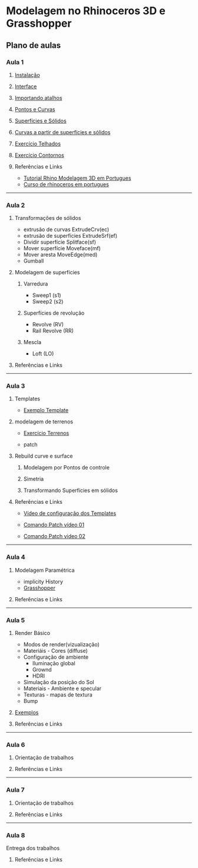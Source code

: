 # Modelagem no Rhinoceros 3D e Grasshopper

## Plano de aulas

### Aula 1

1. [Instalação](./rhino_Aulas/rh_install/install_rhino.md)

1. [Interface](./rhino_Aulas/rh_interface/rh_interface.md)

2. [Importando atalhos](./atalhosRhino/atalhosRhino.md)

3. [Pontos e Curvas](./rhino_Aulas/rh_curvas/rh_curvas.md)

4. [Superfícies e Sólidos](./rhino_Aulas/rh_Srf_brep/rh_srf_brep.md)

5. [Curvas a partir de superfícies e sólidos](./rhino_Aulas/curves_from_objects.3dm)

6. [Exercício Telhados](./rhino_Aulas/Telhados.3dm)

7. [Exercício Contornos](./rhino_Aulas/contornos.3dm)

8. Referências e Links

    * [Tutorial Rhino Modelagem 3D em Portugues](https://www.youtube.com/watch?v=Tg36g5gJk-g&t=4s)
    * [Curso de rhinoceros em portugues](https://www.youtube.com/watch?v=7_maL5Sn8DU&list=PL2TS2Y8f7dOpxSQGn24FS5B5OMOyHphX4)

___

### Aula 2

1. Transformações de sólidos

    * extrusão de curvas ExtrudeCrv(ec)
    * extrusão de superfícies ExtrudeSrf(ef)
    * Dividir superfície Splitface(sf)
    * Mover superfície Moveface(mf)
    * Mover aresta MoveEdge(med)
    * Gumball

1. Modelagem de superfícies

    1. Varredura

        * Sweep1 (s1)
        * Sweep2 (s2)

    1. Superfícies de revolução

        * Revolve (RV)
        * Rail Revolve (RR)

    1. Mescla

        * Loft (LO)

1. Referências e Links

___

### Aula 3

1. Templates

    * [Exemplo Template](./TEMPLETE_INFO01.3dm)

1. modelagem de terrenos

    * [Exercício Terrenos](./terreno_exemplos.zip)

    * patch

1. Rebuild curve e surface

    1. Modelagem por Pontos de controle

    1. Simetria

    1. Transformando Superfícies em sólidos

1. Referências e Links
    * [Vídeo de configuração dos Templates](http://tips.rhino3d.com/2014/02/templates-defaults-in-rhino.html)

    * [Comando Patch vídeo 01](https://www.youtube.com/watch?v=nrizjM3v3Kw)

    * [Comando Patch video 02](https://www.youtube.com/watch?v=A4fVlz5waRM)

___

### Aula 4

1. Modelagem Paramétrica

    * implicity History
    * [Grasshopper](./grasshopper_intro/gh_intro.md)

1. Referências e Links

___

### Aula 5

1. Render Básico

    * Modos de render(vizualização)
    * Materiáis - Cores (diffuse)
    * Configuração de ambiente
        * Iluminação global
        * Grownd
        * HDRI
    * Simulação da posição do Sol
    * Materiais - Ambiente e specular
    * Texturas - mapas de textura
    * Bump

1. [Exemplos](./RhinoRender/Exemplo_Render.zip)

1. Referências e Links

___

### Aula 6

1. Orientação de trabalhos

1. Referências e Links

___

### Aula 7

1. Orientação de trabalhos

1. Referências e Links

___

### Aula 8

Entrega dos trabalhos

1. Referências e Links